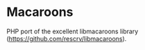 Macaroons
=========

PHP port of the excellent libmacaroons library (https://github.com/rescrv/libmacaroons).

